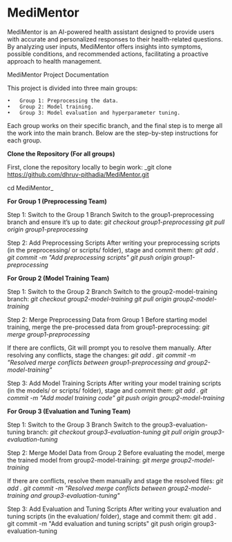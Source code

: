 # MediMentor
MediMentor is an AI-powered health assistant designed to provide users with accurate and personalized responses to their health-related questions. By analyzing user inputs, MediMentor offers insights into symptoms, possible conditions, and recommended actions, facilitating a proactive approach to health management.

MediMentor Project Documentation

This project is divided into three main groups:

	•	Group 1: Preprocessing the data.
	•	Group 2: Model training.
	•	Group 3: Model evaluation and hyperparameter tuning.

Each group works on their specific branch, and the final step is to merge all the work into the main branch. Below are the step-by-step instructions for each group.

**Clone the Repository (For all groups)**

First, clone the repository locally to begin work:
_git clone https://github.com/dhruv-pithadia/MediMentor.git

cd MediMentor_

**For Group 1 (Preprocessing Team)**

Step 1: Switch to the Group 1 Branch
Switch to the group1-preprocessing branch and ensure it’s up to date:
_git checkout group1-preprocessing
git pull origin group1-preprocessing_

Step 2: Add Preprocessing Scripts
After writing your preprocessing scripts (in the preprocessing/ or scripts/ folder), stage and commit them:
_git add .
git commit -m "Add preprocessing scripts"
git push origin group1-preprocessing_


**For Group 2 (Model Training Team)**

Step 1: Switch to the Group 2 Branch
Switch to the group2-model-training branch:
_git checkout group2-model-training
git pull origin group2-model-training_

Step 2: Merge Preprocessing Data from Group 1
Before starting model training, merge the pre-processed data from group1-preprocessing:
_git merge group1-preprocessing_

If there are conflicts, Git will prompt you to resolve them manually. After resolving any conflicts, stage the changes:
_git add .
git commit -m "Resolved merge conflicts between group1-preprocessing and group2-model-training"_

Step 3: Add Model Training Scripts
After writing your model training scripts (in the models/ or scripts/ folder), stage and commit them:
_git add .
git commit -m "Add model training code"
git push origin group2-model-training_



**For Group 3 (Evaluation and Tuning Team)**

Step 1: Switch to the Group 3 Branch
Switch to the group3-evaluation-tuning branch:
_git checkout group3-evaluation-tuning
git pull origin group3-evaluation-tuning_

Step 2: Merge Model Data from Group 2
Before evaluating the model, merge the trained model from group2-model-training:
_git merge group2-model-training_

If there are conflicts, resolve them manually and stage the resolved files:
_git add .
git commit -m "Resolved merge conflicts between group2-model-training and group3-evaluation-tuning"_

Step 3: Add Evaluation and Tuning Scripts
After writing your evaluation and tuning scripts (in the evaluation/ folder), stage and commit them:
git add .
git commit -m "Add evaluation and tuning scripts"
git push origin group3-evaluation-tuning
